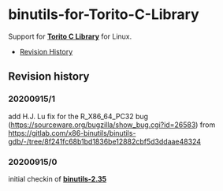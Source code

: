 # binutils-for-Torito-C-Library
Support for [**Torito C Library**](https://github.com/KilianKegel/torito-C-Library#torito-c-library) for Linux.

* [Revision History](https://github.com/KilianKegel/binutils-for-Torito-C-Library#revision-history)

## Revision history

### 20200915/1
add H.J. Lu fix for the R_X86_64_PC32 bug (https://sourceware.org/bugzilla/show_bug.cgi?id=26583)
from https://gitlab.com/x86-binutils/binutils-gdb/-/tree/8f241fc68b1bd1836be12882cbf5d3ddaae48324

### 20200915/0
initial checkin of [**binutils-2.35**](https://ftp.gnu.org/gnu/binutils/binutils-2.35.tar.xz)
